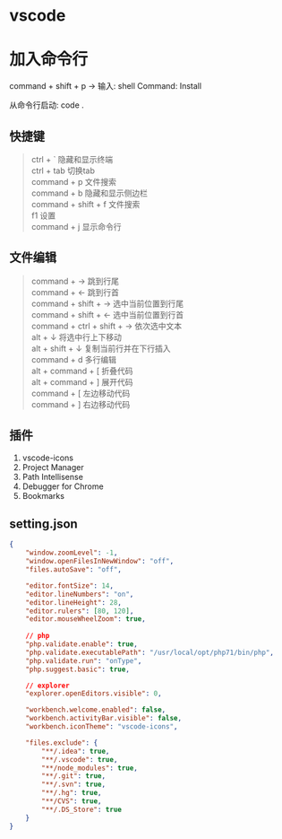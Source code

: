 vscode
======

# 加入命令行
command + shift + p -> 输入: shell Command: Install

从命令行启动: code .

## 快捷键

> ctrl + ` 隐藏和显示终端  
> ctrl + tab 切换tab  
> command + p 文件搜索  
> command + b 隐藏和显示侧边栏  
> command + shift + f 文件搜索  
> f1 设置  
> command + j 显示命令行  

## 文件编辑

> command + → 跳到行尾  
> command + ← 跳到行首  
> command + shift + → 选中当前位置到行尾  
> command + shift + ← 选中当前位置到行首  
> command + ctrl + shift + → 依次选中文本  
> alt + ↓  将选中行上下移动  
> alt + shift + ↓ 复制当前行并在下行插入  
> command + d 多行编辑  
> alt + command + [ 折叠代码  
> alt + command + ] 展开代码  
> command + [ 左边移动代码  
> command + ] 右边移动代码  


## 插件
1. vscode-icons
2. Project Manager
3. Path Intellisense
4. Debugger for Chrome
5. Bookmarks


## setting.json
```json
{
    "window.zoomLevel": -1,
    "window.openFilesInNewWindow": "off",
    "files.autoSave": "off",

    "editor.fontSize": 14,
    "editor.lineNumbers": "on",
    "editor.lineHeight": 28,
    "editor.rulers": [80, 120],
    "editor.mouseWheelZoom": true,
    
    // php
    "php.validate.enable": true,
    "php.validate.executablePath": "/usr/local/opt/php71/bin/php",
    "php.validate.run": "onType",
    "php.suggest.basic": true,

    // explorer
    "explorer.openEditors.visible": 0,

    "workbench.welcome.enabled": false,
    "workbench.activityBar.visible": false,
    "workbench.iconTheme": "vscode-icons",

    "files.exclude": {
        "**/.idea": true,
        "**/.vscode": true,
        "**/node_modules": true,
        "**/.git": true,
        "**/.svn": true,
        "**/.hg": true,
        "**/CVS": true,
        "**/.DS_Store": true
    }
}
```
